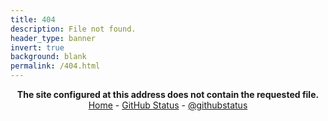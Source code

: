 ```yaml
---
title: 404
description: File not found.
header_type: banner
invert: true
background: blank
permalink: /404.html
---
```

<p align="center">
<b>The site configured at this address does not contain the requested file.</b><br>
<a href="/">Home</a> - <a href="https://githubstatus.com/">GitHub Status</a> - <a href="https://twitter.com/githubstatus">@githubstatus</a>
</p>
